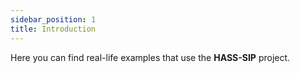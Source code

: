 ```yaml
---
sidebar_position: 1
title: Introduction
---
```


Here you can find real-life examples that use the **HASS-SIP** project.
